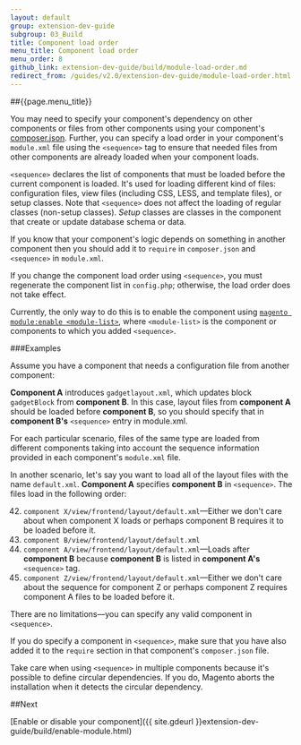 ```yaml
---
layout: default
group: extension-dev-guide
subgroup: 03_Build
title: Component load order
menu_title: Component load order
menu_order: 8
github_link: extension-dev-guide/build/module-load-order.md
redirect_from: /guides/v2.0/extension-dev-guide/module-load-order.html
---
```


##{{page.menu_title}}


You may need to specify your component's dependency on other components or files from other components using your component's <a href="{{ site.gdeurl }}extension-dev-guide/build/create_component.html#add-component-xml">composer.json</a>. Further, you can specify a load order in your component's `module.xml` file using the `<sequence>` tag to ensure that needed files from other components are already loaded when your component loads.

`<sequence>` declares the list of components that must be loaded before the current component is loaded. It's used for loading different kind of files: configuration files, view files (including CSS, LESS, and template files), or setup classes. Note that `<sequence>` does not affect the loading of regular classes (non-setup classes). 
*Setup* classes are classes in the component that create or update database schema or data.

If you know that your component's logic depends on something in another component then you should add it to `require` in `composer.json` and `<sequence>` in `module.xml`. 

<div class="bs-callout bs-callout-info" id="info">
	<span class="glyphicon-class">
	<p>If you change the component load order using <code>&lt;sequence></code>, you must regenerate the component list in <code>config.php</code>; otherwise, the load order does not take effect.</p>
<p>Currently, the only way to do this is to enable the component using <a href="{{ site.gdeurl }}install-gde/install/cli/install-cli-subcommands-enable.html#instgde-cli-subcommands-enable-disable"><code>magento module:enable &lt;module-list></code></a>, where <code>&lt;module-list></code> is the component or components to which you added <code>&lt;sequence></code>.</p></span>
</div>


###Examples

Assume you have a component that needs a configuration file from another component:

__Component A__ introduces `gadgetlayout.xml`, which updates block `gadgetBlock` from __component B__. In this case, layout files from __component A__ should be loaded before __component B__, so you should specify that in __component B's__ `<sequence>` entry in module.xml.



For each particular scenario, files of the same type are loaded from different components taking into account the sequence information provided in each component's `module.xml` file. 

In another scenario, let's say you want to load all of the layout files with the name `default.xml`. __Component A__ specifies __component B__ in `<sequence>`. The files load in the following order:

42. `component X/view/frontend/layout/default.xml`&mdash;Either we don't care about when component X loads or perhaps component B requires it to be loaded before it.
42. `component B/view/frontend/layout/default.xml` 
42. `component A/view/frontend/layout/default.xml`&mdash;Loads after __component B__ because __component B__ is listed in __component A's__ `<sequence>` tag.
42. `component Z/view/frontend/layout/default.xml`&mdash;Either we don't care about the sequence for component Z or perhaps component Z requires component A files to be loaded before it.

There are no limitations&mdash;you can specify any valid component in `<sequence>`.

If you do specify a component in `<sequence>`, make sure that you have also added it to the `require` section in that component's `composer.json` file. 

<div class="bs-callout bs-callout-info" id="info">
<span class="glyphicon-class">
  <p>Take care when using <code>&lt;sequence></code> in multiple components because it's possible to define circular dependencies. If you do, Magento aborts the installation when it detects the circular dependency.</p></span>
</div>

##Next

[Enable or disable your component]({{ site.gdeurl }}extension-dev-guide/build/enable-module.html)


